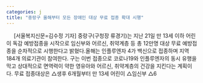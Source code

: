 ```yaml
---
categories: j
title: "중랑구 올해부터 모든 장애인 대상 무료 접종 확대 시행"
---
```

&nbsp;&nbsp;&nbsp;&nbsp; [서울복지신문=김수정 기자] 중랑구(구청장 류경기)는 지난 21일 만 13세 이하 어린이 독감 예방접종을 시작으로 임신부와 어르신, 취약계층 등 총 12만명 대상 무료 예방접종을 순차적으로 시행한다고 밝혔다.올해는 인플루엔자 4가 백신으로 접종하며 지역 184개 의료기관이 참여한다. 구는 이번 접종으로 코로나19와 인플루엔자의 동시 유행을 막고 상대적으로 면역력이 약한 영유아와 어르신, 취약계층의 건강을 지킨다는 계획이다. 무료 접종대상은 △생후 6개월부터 만 13세 어린이 △임신부 △6